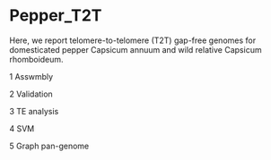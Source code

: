 # Pepper_T2T
Here, we report telomere-to-telomere (T2T) gap-free genomes for domesticated pepper Capsicum annuum and wild relative Capsicum rhomboideum. 

1 Asswmbly

2 Validation

3 TE analysis

4 SVM

5 Graph pan-genome

